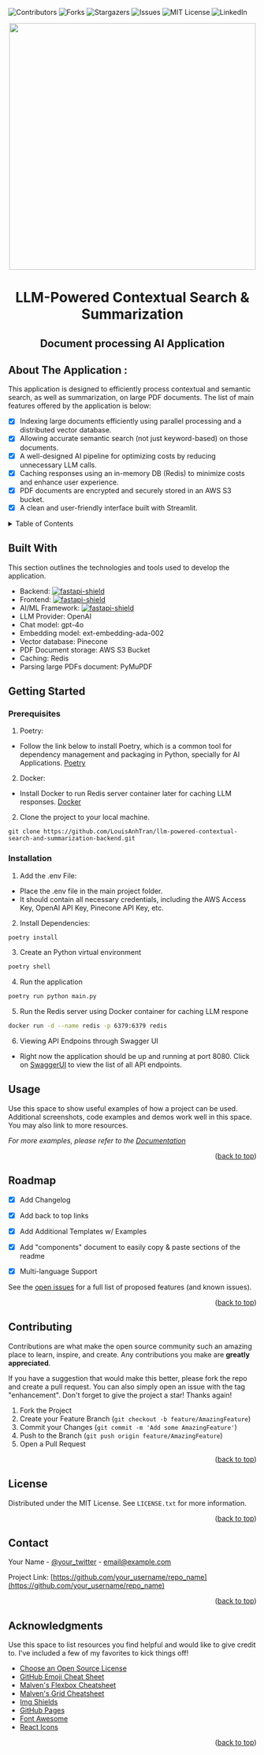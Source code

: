 ![Contributors][contributors-shield]
![Forks][forks-shield]
![Stargazers][stars-shield]
![Issues][issues-shield]
![MIT License][license-shield]
![LinkedIn][linkedin-shield]



<!-- Logo of website -->
<div align="center">

  <img src="https://effvision.com/wp-content/uploads/2024/06/artificial-intelligence-new-technology-science-futuristic-abstract-human-brain-ai-technology-cpu-central-processor-unit-chipset-big-data-machine-learning-cyber-mind-domination-generative-ai-scaled-1.jpg" width="500">

</div>

<!-- Introduction of project -->

<div align="center">
  
# LLM-Powered Contextual Search & Summarization

</div>

<h2 align="center" style="text-decoration: none;">Document processing AI Application</h2>

## About The Application :

This application is designed to efficiently process contextual and semantic search, as well as summarization, on large PDF documents. The list of main features offered by the application is below:

- [x] Indexing large documents efficiently using parallel processing and a distributed vector database.
- [x] Allowing accurate semantic search (not just keyword-based) on those documents.
- [x] A well-designed AI pipeline for optimizing costs by reducing unnecessary LLM calls.
- [x] Caching responses using an in-memory DB (Redis) to minimize costs and enhance user experience.
- [x] PDF documents are encrypted and securely stored in an AWS S3 bucket.
- [x] A clean and user-friendly interface built with Streamlit.

<!-- TABLE OF CONTENTS -->
<details>
  <summary>Table of Contents</summary>
  <ol>
    <li>
      <a href="#about-the-project">About The Project</a>
      <ul>
        <li><a href="#built-with">Built With</a></li>
      </ul>
    </li>
    <li>
      <a href="#getting-started">Getting Started</a>
      <ul>
        <li><a href="#prerequisites">Prerequisites</a></li>
        <li><a href="#installation">Installation</a></li>
      </ul>
    </li>
    <li><a href="#usage">Usage</a></li>
    <li><a href="#roadmap">Roadmap</a></li>
    <li><a href="#contributing">Contributing</a></li>
    <li><a href="#license">License</a></li>
    <li><a href="#contact">Contact</a></li>
    <li><a href="#acknowledgments">Acknowledgments</a></li>
  </ol>
</details>


## Built With

This section outlines the technologies and tools used to develop the application.

* Backend: [![fastapi-shield][fastapi-shield]][JQuery-url]
* Frontend: [![fastapi-shield][streamlit-shield]][JQuery-url]
* AI/ML Framework: [![fastapi-shield][langchain-shield]][JQuery-url]
* LLM Provider: OpenAI
* Chat model: gpt-4o
* Embedding model: ext-embedding-ada-002
* Vector database: Pinecone
* PDF Document storage: AWS S3 Bucket
* Caching: Redis
* Parsing large PDFs document: PyMuPDF

<!-- GETTING STARTED -->
## Getting Started


### Prerequisites

1. Poetry:
  - Follow the link below to install Poetry, which is a common tool for dependency management and packaging in Python, specially for AI Applications.
[Poetry](https://python-poetry.org/docs/)

2. Docker:
  - Install Docker to run Redis server container later for caching LLM responses.
[Docker](https://docs.docker.com/engine/install/)

2. Clone the project to your local machine.

  ``` 
  git clone https://github.com/LouisAnhTran/llm-powered-contextual-search-and-summarization-backend.git
  ```


### Installation

1. Add the .env File:
- Place the .env file in the main project folder.
- It should contain all necessary credentials, including the AWS Access Key, OpenAI API Key, Pinecone API Key, etc.

2. Install Dependencies:
  ```sh
  poetry install
  ```

3. Create an Python virtual environment 

  ```sh
  poetry shell
  ```

4. Run the application
  ```sh
  poetry run python main.py   
  ```

5. Run the Redis server using Docker container for caching LLM respone
  ```sh
  docker run -d --name redis -p 6379:6379 redis      
  ```

6. Viewing API Endpoins through Swagger UI
- Right now the application should be up and running at port 8080. Click on [SwaggerUI](http://localhost:8080/docs) to view the list of all API endpoints.


<!-- USAGE EXAMPLES -->
## Usage

Use this space to show useful examples of how a project can be used. Additional screenshots, code examples and demos work well in this space. You may also link to more resources.

_For more examples, please refer to the [Documentation](https://example.com)_

<p align="right">(<a href="#readme-top">back to top</a>)</p>



<!-- ROADMAP -->
## Roadmap

- [x] Add Changelog
- [x] Add back to top links
- [x] Add Additional Templates w/ Examples
- [x] Add "components" document to easily copy & paste sections of the readme
- [x] Multi-language Support


See the [open issues](https://github.com/othneildrew/Best-README-Template/issues) for a full list of proposed features (and known issues).

<p align="right">(<a href="#readme-top">back to top</a>)</p>



<!-- CONTRIBUTING -->
## Contributing

Contributions are what make the open source community such an amazing place to learn, inspire, and create. Any contributions you make are **greatly appreciated**.

If you have a suggestion that would make this better, please fork the repo and create a pull request. You can also simply open an issue with the tag "enhancement".
Don't forget to give the project a star! Thanks again!

1. Fork the Project
2. Create your Feature Branch (`git checkout -b feature/AmazingFeature`)
3. Commit your Changes (`git commit -m 'Add some AmazingFeature'`)
4. Push to the Branch (`git push origin feature/AmazingFeature`)
5. Open a Pull Request

<p align="right">(<a href="#readme-top">back to top</a>)</p>



<!-- LICENSE -->
## License

Distributed under the MIT License. See `LICENSE.txt` for more information.

<p align="right">(<a href="#readme-top">back to top</a>)</p>



<!-- CONTACT -->
## Contact

Your Name - [@your_twitter](https://twitter.com/your_username) - email@example.com

Project Link: [https://github.com/your_username/repo_name](https://github.com/your_username/repo_name)

<p align="right">(<a href="#readme-top">back to top</a>)</p>



<!-- ACKNOWLEDGMENTS -->
## Acknowledgments

Use this space to list resources you find helpful and would like to give credit to. I've included a few of my favorites to kick things off!

* [Choose an Open Source License](https://choosealicense.com)
* [GitHub Emoji Cheat Sheet](https://www.webpagefx.com/tools/emoji-cheat-sheet)
* [Malven's Flexbox Cheatsheet](https://flexbox.malven.co/)
* [Malven's Grid Cheatsheet](https://grid.malven.co/)
* [Img Shields](https://shields.io)
* [GitHub Pages](https://pages.github.com)
* [Font Awesome](https://fontawesome.com)
* [React Icons](https://react-icons.github.io/react-icons/search)

<p align="right">(<a href="#readme-top">back to top</a>)</p>



<!-- MARKDOWN LINKS & IMAGES -->
<!-- https://www.markdownguide.org/basic-syntax/#reference-style-links -->
[contributors-shield]: https://img.shields.io/github/contributors/othneildrew/Best-README-Template.svg?style=for-the-badge
[contributors-url]: https://github.com/othneildrew/Best-README-Template/graphs/contributors
[forks-shield]: https://img.shields.io/github/forks/othneildrew/Best-README-Template.svg?style=for-the-badge
[forks-url]: https://github.com/othneildrew/Best-README-Template/network/members
[stars-shield]: https://img.shields.io/github/stars/othneildrew/Best-README-Template.svg?style=for-the-badge
[stars-url]: https://github.com/othneildrew/Best-README-Template/stargazers
[issues-shield]: https://img.shields.io/github/issues/othneildrew/Best-README-Template.svg?style=for-the-badge
[issues-url]: https://github.com/othneildrew/Best-README-Template/issues
[license-shield]: https://img.shields.io/github/license/othneildrew/Best-README-Template.svg?style=for-the-badge
[license-url]: https://github.com/othneildrew/Best-README-Template/blob/master/LICENSE.txt
[linkedin-shield]: https://img.shields.io/badge/-LinkedIn-black.svg?style=for-the-badge&logo=linkedin&colorB=555
[linkedin-url]: https://linkedin.com/in/othneildrew
[product-screenshot]: images/screenshot.png
[Next.js]: https://img.shields.io/badge/next.js-000000?style=for-the-badge&logo=nextdotjs&logoColor=white
[Next-url]: https://nextjs.org/
[React.js]: https://img.shields.io/badge/React-20232A?style=for-the-badge&logo=react&logoColor=61DAFB
[React-url]: https://reactjs.org/
[Vue.js]: https://img.shields.io/badge/Vue.js-35495E?style=for-the-badge&logo=vuedotjs&logoColor=4FC08D
[Vue-url]: https://vuejs.org/
[Angular.io]: https://img.shields.io/badge/Angular-DD0031?style=for-the-badge&logo=angular&logoColor=white
[Angular-url]: https://angular.io/
[Svelte.dev]: https://img.shields.io/badge/Svelte-4A4A55?style=for-the-badge&logo=svelte&logoColor=FF3E00
[Svelte-url]: https://svelte.dev/
[Laravel.com]: https://img.shields.io/badge/Laravel-FF2D20?style=for-the-badge&logo=laravel&logoColor=white
[Laravel-url]: https://laravel.com
[Bootstrap.com]: https://img.shields.io/badge/Bootstrap-563D7C?style=for-the-badge&logo=bootstrap&logoColor=white
[Bootstrap-url]: https://getbootstrap.com
[JQuery.com]: https://img.shields.io/badge/jQuery-0769AD?style=for-the-badge&logo=jquery&logoColor=white
[JQuery-url]: https://jquery.com 

[fastapi-shield]: https://img.shields.io/badge/FastAPI-005571?style=for-the-badge&logo=fastapi
[streamlit-shield]: https://img.shields.io/badge/-Streamlit-FF4B4B?style=flat&logo=streamlit&logoColor=white
[langchain-shield]: https://img.shields.io/badge/LangChain-ffffff?logo=langchain&logoColor=green











